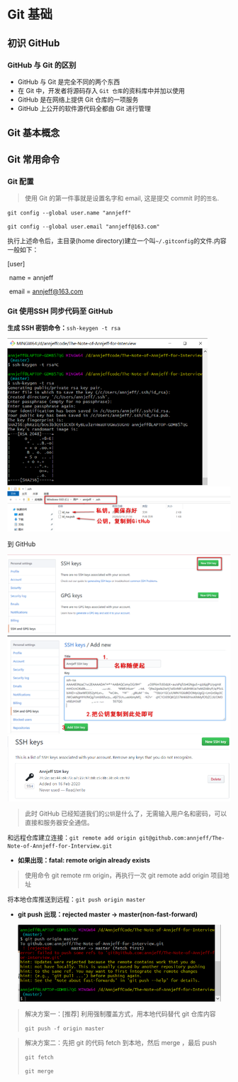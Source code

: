 # Git 基础

##  初识 GitHub 

### GitHub 与 Git 的区别

- GitHub 与 Git 是完全不同的两个东西
- 在 Git 中，开发者将源码存入 `Git 仓库`的资料库中并加以使用
- GitHub 是在网络上提供 Git 仓库的一项服务
- GitHub 上公开的软件源代码全都由 Git 进行管理

### 

## Git 基本概念

## Git 常用命令

### Git 配置

> 使用 Git 的第一件事就是设置名字和 email, 这是提交 commit 时的`签名`.

`git config --global user.name "annjeff"`

`git config --global user.email "annjeff@163.com"`

执行上述命令后，主目录(home directory)建立一个叫`~/.gitconfig`的文件.内容一般如下：

[user]

​	name = annjeff

​	email =  annjeff@163.com



### Git 使用SSH 同步代码至 GitHub

**生成 SSH 密钥命令：**`ssh-keygen -t rsa`

<img src="assets/Git 生成密钥对.png" style="zoom:61%;" />

<img src="assets/SSH 生成的私钥与公钥.png" style="zoom:61%;" />

到 GitHub

<img src="assets/GitHub 新建 SSH key.png" style="zoom:61%;" />



<img src="assets/GitHub 新建 SSH key 2.png" style="zoom:61%;" />



<img src="assets/成功生成 SSH key.png" style="zoom:61%;" />

> 此时 GitHub 已经知道我们的`公钥`是什么了，无需输入用户名和密码，可以直接和服务器安全通信。



和远程仓库建立连接：`git remote add origin git@github.com:annjeff/The-Note-of-Annjeff-for-Interview.git`

- **如果出现：fatal: remote origin already exists**

>  使用命令 git remote rm origin，再执行一次 git remote add origin 项目地址

将本地仓库推送到远程：`git push origin master`

- **git push 出现：rejected master -> master(non-fast-forward)**

  <img src="assets/Git push 出错.png" style="zoom:61%;" />

> 解决方案一：[推荐] 利用强制覆盖方式，用本地代码替代 git 仓库内容
>
> `git push -f origin master`

> 解决方案二：先把 git 的代码 fetch 到本地，然后 merge ，最后 push
>
> `git fetch`
>
> `git merge`




